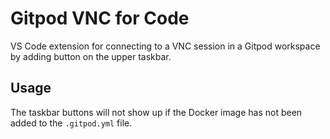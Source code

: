 # Gitpod VNC for Code

VS Code extension for connecting to a VNC session in a Gitpod workspace by adding button on the upper taskbar.

## Usage

The taskbar buttons will not show up if the Docker image has not been added to the `.gitpod.yml` file.